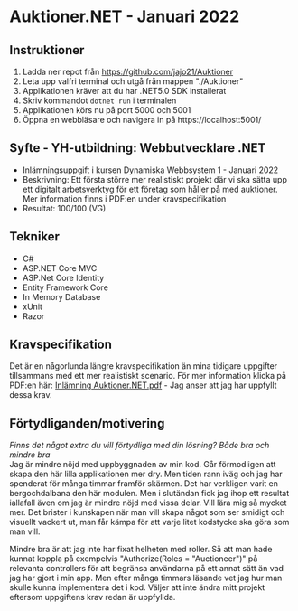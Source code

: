 # Auktioner.NET - Januari 2022
## Instruktioner
1. Ladda ner repot från https://github.com/jajo21/Auktioner
2. Leta upp valfri terminal och utgå från mappen "./Auktioner"
3. Applikationen kräver att du har .NET5.0 SDK installerat
4. Skriv kommandot ```dotnet run``` i terminalen
5. Applikationen körs nu på port 5000 och 5001
6. Öppna en webbläsare och navigera in på https://localhost:5001/

## Syfte - YH-utbildning: Webbutvecklare .NET
* Inlämningsuppgift i kursen Dynamiska Webbsystem 1 - Januari 2022
* Beskrivning: Ett första större mer realistiskt projekt där vi ska sätta upp ett digitalt arbetsverktyg för ett företag som håller på med auktioner. Mer information finns i PDF:en under kravspecifikation
* Resultat: 100/100 (VG)

## Tekniker
* C#
* ASP.NET Core MVC
* ASP.Net Core Identity
* Entity Framework Core
* In Memory Database
* xUnit
* Razor

## Kravspecifikation
Det är en någorlunda längre kravspecifikation än mina tidigare uppgifter tillsammans med ett mer realistiskt scenario. För mer information klicka på PDF:en här: [Inlämning Auktioner.NET.pdf](https://github.com/jajo21/Auktioner/files/8840064/Inlamning_.Auktioner.NET.6Yhp.pdf) - Jag anser att jag har uppfyllt dessa krav.

## Förtydliganden/motivering

*Finns det något extra du vill förtydliga med din lösning? Både bra och mindre bra*  
Jag är mindre nöjd med uppbyggnaden av min kod. Går förmodligen att skapa den här lilla applikationen mer dry. Men tiden rann iväg och jag har spenderat för många timmar framför skärmen. Det har verkligen varit en bergochdalbana den här modulen. Men i slutändan fick jag ihop ett resultat iallafall även om jag är mindre nöjd med vissa delar. Vill lära mig så mycket mer. Det brister i kunskapen när man vill skapa något som ser smidigt och visuellt vackert ut, man får kämpa för att varje litet kodstycke ska göra som man vill. 

Mindre bra är att jag inte har fixat helheten med roller. Så att man hade kunnat koppla på exempelvis "Authorize(Roles = "Auctioneer")" på relevanta controllers för att begränsa användarna på ett annat sätt än vad jag har gjort i min app. Men efter många timmars läsande vet jag hur man skulle kunna implementera det i kod. Väljer att inte ändra mitt projekt eftersom uppgiftens krav redan är uppfyllda.
